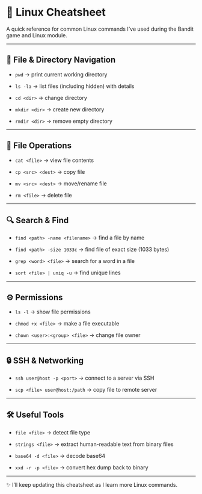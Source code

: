 # 🐧 Linux Cheatsheet



A quick reference for common Linux commands I’ve used during the Bandit game and Linux module.



---



## 🔑 File & Directory Navigation

- `pwd` → print current working directory  

- `ls -la` → list files (including hidden) with details  

- `cd <dir>` → change directory  

- `mkdir <dir>` → create new directory  

- `rmdir <dir>` → remove empty directory  



---



## 📂 File Operations

- `cat <file>` → view file contents  

- `cp <src> <dest>` → copy file  

- `mv <src> <dest>` → move/rename file  

- `rm <file>` → delete file  



---



## 🔍 Search & Find

- `find <path> -name <filename>` → find a file by name  

- `find <path> -size 1033c` → find file of exact size (1033 bytes)  

- `grep <word> <file>` → search for a word in a file  

- `sort <file> | uniq -u` → find unique lines  



---



## ⚙️ Permissions

- `ls -l` → show file permissions  

- `chmod +x <file>` → make a file executable  

- `chown <user>:<group> <file>` → change file owner  



---



## 🔒 SSH & Networking

- `ssh user@host -p <port>` → connect to a server via SSH  

- `scp <file> user@host:/path` → copy file to remote server  



---



## 🛠️ Useful Tools

- `file <file>` → detect file type  

- `strings <file>` → extract human-readable text from binary files  

- `base64 -d <file>` → decode base64  

- `xxd -r -p <file>` → convert hex dump back to binary  



---



✨ I’ll keep updating this cheatsheet as I learn more Linux commands.
